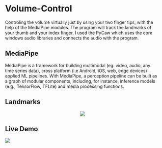 # Volume-Control

Controling the volume virtually just by using your two finger tips, with the help of the MediaPipe modules. The program will track the landmarks of your thumb and your index finger. I used the PyCaw which uses the core windows audio libraries and connects the audio with the program.   

## MediaPipe
MediaPipe is a framework for building multimodal (eg. video, audio, any time series data), cross platform (i.e Android, iOS, web, edge devices) applied ML pipelines. With MediaPipe, a perception pipeline can be built as a graph of modular components, including, for instance, inference models (e.g., TensorFlow, TFLite) and media processing functions.

## Landmarks
<p align = 'center' height ='500px' weidth ='200'>
<img src ='https://user-images.githubusercontent.com/57028410/136582102-c3cc9a62-ebe1-4101-8d41-a1a61f30795d.png'>
</p>

## Live Demo

![](https://github.com/Abhishekkakati101/Volume-Control/blob/main/Demo/VolumeControlDemo.gif)
